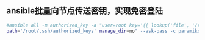 ## ansible批量向节点传送密钥，实现免密登陆
``` bash
#ansible all -m authorized_key -a "user=root key='{{ lookup('file', '/root/.ssh/id_rsa.pub')}}' \
path='/root/.ssh/authorized_keys' manage_dir=no" --ask-pass -c paramiko
```
